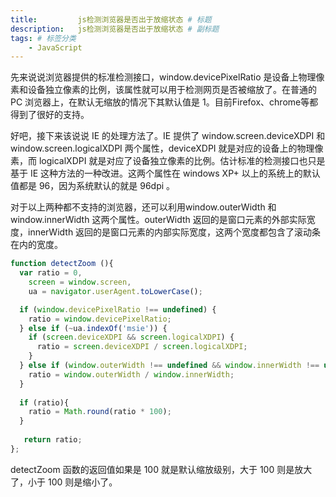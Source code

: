 ```yaml
---
title:         js检测浏览器是否出于放缩状态 # 标题
description:   js检测浏览器是否出于放缩状态 # 副标题
tags: # 标签分类
    - JavaScript
---
```



先来说说浏览器提供的标准检测接口，window.devicePixelRatio 是设备上物理像素和设备独立像素的比例，该属性就可以用于检测网页是否被缩放了。在普通的 PC 浏览器上，在默认无缩放的情况下其默认值是 1。目前Firefox、chrome等都得到了很好的支持。

好吧，接下来该说说 IE 的处理方法了。IE 提供了 window.screen.deviceXDPI 和 window.screen.logicalXDPI 两个属性，deviceXDPI 就是对应的设备上的物理像素，而 logicalXDPI 就是对应了设备独立像素的比例。估计标准的检测接口也只是基于 IE 这种方法的一种改进。这两个属性在 windows XP+ 以上的系统上的默认值都是 96，因为系统默认的就是 96dpi 。

对于以上两种都不支持的浏览器，还可以利用window.outerWidth 和 window.innerWidth 这两个属性。outerWidth 返回的是窗口元素的外部实际宽度，innerWidth 返回的是窗口元素的内部实际宽度，这两个宽度都包含了滚动条在内的宽度。

```js
function detectZoom (){ 
  var ratio = 0,
    screen = window.screen,
    ua = navigator.userAgent.toLowerCase();

  if (window.devicePixelRatio !== undefined) {
    ratio = window.devicePixelRatio;
  } else if (~ua.indexOf('msie')) {  
    if (screen.deviceXDPI && screen.logicalXDPI) {
      ratio = screen.deviceXDPI / screen.logicalXDPI;
    }
  } else if (window.outerWidth !== undefined && window.innerWidth !== undefined) {
    ratio = window.outerWidth / window.innerWidth;
  }
  
  if (ratio){
    ratio = Math.round(ratio * 100);
  }
  
   return ratio;
};
```

detectZoom 函数的返回值如果是 100 就是默认缩放级别，大于 100 则是放大了，小于 100 则是缩小了。